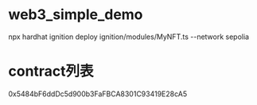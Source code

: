 # web3_simple_demo
npx hardhat ignition deploy ignition/modules/MyNFT.ts --network sepolia


# contract列表
0x5484bF6ddDc5d900b3FaFBCA8301C93419E28cA5
